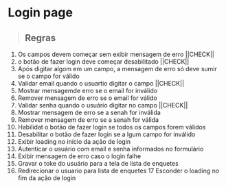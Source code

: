 # Login page

> ## Regras

1. Os campos devem começar sem exibir mensagem de erro ||CHECK||
2. o botão de fazer login deve começar desabilitado  ||CHECK||
3. Após digitar algom em um campo, a mensagem de erro só deve sumir se o campo for válido
4. Validar email quando o usuartio digitar o campo ||CHECK||
5. Mostrar mensagemde erro se o email for inválido
6. Remover mensagem de erro se o email for válido
7. Validar senha quando o usuário digitar no campo ||CHECK||
8. Mostrar mensagem de erro se a senah for inválida
9. Remover mensagem de erro se a senah for válida
10. Habilidat o botão de fazer login se todos os campos forem válidos
11. Desabilitar o botão de fazer login se a lgum campo for inválido
12. Exibir loading no início da ação de login
13. Autenticar o usuário com email e senha informados no formulário
14. Exibir mensagem de erro caso o login falhe
15. Gravar o toke do usuário para a tela de lista de enquetes
16. Redirecionar o usuario para lista de enquetes
17 Esconder o loading no fim da ação de login